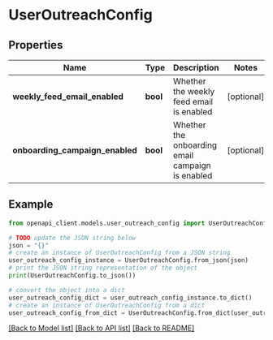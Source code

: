 # UserOutreachConfig


## Properties

Name | Type | Description | Notes
------------ | ------------- | ------------- | -------------
**weekly_feed_email_enabled** | **bool** | Whether the weekly feed email is enabled | [optional] 
**onboarding_campaign_enabled** | **bool** | Whether the onboarding email campaign is enabled | [optional] 

## Example

```python
from openapi_client.models.user_outreach_config import UserOutreachConfig

# TODO update the JSON string below
json = "{}"
# create an instance of UserOutreachConfig from a JSON string
user_outreach_config_instance = UserOutreachConfig.from_json(json)
# print the JSON string representation of the object
print(UserOutreachConfig.to_json())

# convert the object into a dict
user_outreach_config_dict = user_outreach_config_instance.to_dict()
# create an instance of UserOutreachConfig from a dict
user_outreach_config_from_dict = UserOutreachConfig.from_dict(user_outreach_config_dict)
```
[[Back to Model list]](../README.md#documentation-for-models) [[Back to API list]](../README.md#documentation-for-api-endpoints) [[Back to README]](../README.md)


